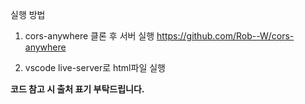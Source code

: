 실행 방법

1. cors-anywhere 클론 후 서버 실행
https://github.com/Rob--W/cors-anywhere

2. vscode live-server로 html파일 실행

**코드 참고 시 출처 표기 부탁드립니다.**
